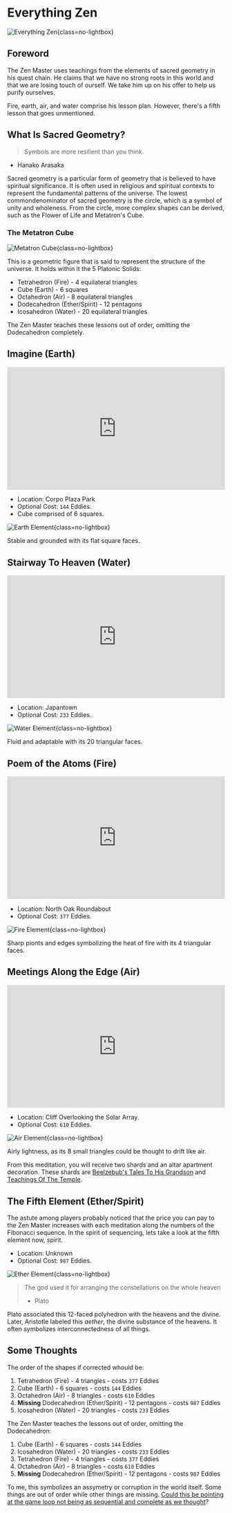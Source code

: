 # Everything Zen

![Everything Zen](assets/zen-header.png){class=no-lightbox}

## Foreword

The Zen Master uses teachings from the elements of sacred geometry in his
quest chain. He claims that we have no strong roots in this world and that we
are losing touch of ourself. We take him up on his offer to help us purify
ourselves.

Fire, earth, air, and water comprise his lesson plan. However, there's a fifth
lesson that goes unmentioned.

## What Is Sacred Geometry?

> Symbols are more resilient than you think.

- Hanako Arasaka

Sacred geometry is a particular form of geometry that is believed to have
spiritual significance. It is often used in religious and spiritual contexts to
represent the fundamental patterns of the universe. The lowest
commondenominator of sacred geometry is the circle, which is a symbol of unity
and wholeness. From the circle, more complex shapes can be derived, such as the
Flower of Life and Metatron's Cube.

### The Metatron Cube

![Metatron Cube](assets/zen-metatron.webp){class=no-lightbox}

This is a geometric figure that is said to represent the structure of the
universe. It holds within it the 5 Platonic Solids:

- Tetrahedron (Fire) - 4 equilateral triangles
- Cube (Earth) - 6 squares
- Octahedron (Air) - 8 equilateral triangles
- Dodecahedron (Ether/Spirit) - 12 pentagons
- Icosahedron (Water) - 20 equilateral triangles

The Zen Master teaches these lessons out of order, omitting the Dodecahedron
completely.

## Imagine (Earth)

<div class="video-wrapper">
  <iframe style="width:100%; aspect-ratio:16/9;" src="https://www.youtube.com/embed/RQOTeQ7jbLg?si=6dOfz27SWDDlq8mT" frameborder="0" allowfullscreen></iframe>
</div>

- Location: Corpo Plaza Park
- Optional Cost: `144` Eddies.
- Cube comprised of 6 squares.

![Earth Element](assets/zen-cube-earth.png){class=no-lightbox}

Stable and grounded with its flat square faces.

## Stairway To Heaven (Water)

<div class="video-wrapper">
  <iframe style="width:100%; aspect-ratio:16/9;" src="https://www.youtube.com/embed/7dsxXWYUeRg?si=KfTsY_q9nYrvCEbI" frameborder="0" allowfullscreen></iframe>
</div>

- Location: Japantown
- Optional Cost: `233` Eddies.

![Water Element](assets/zen-cube-water.png){class=no-lightbox}

Fluid and adaptable with its 20 triangular faces.

## Poem of the Atoms (Fire)

<div class="video-wrapper">
  <iframe style="width:100%; aspect-ratio:16/9;" src="https://www.youtube.com/embed/VOyvo10hlKs?si=Llkfep8cFA6GezDs" frameborder="0" allowfullscreen></iframe>
</div>

- Location: North Oak Roundabout
- Optional Cost: `377` Eddies.

![Fire Element](assets/zen-cube-fire.png){class=no-lightbox}

Sharp pionts and edges symbolizing the heat of fire with its 4 triangular faces.

## Meetings Along the Edge (Air)

<div class="video-wrapper">
  <iframe style="width:100%; aspect-ratio:16/9;" src="https://www.youtube.com/embed/Vb9twVBTppc?si=dCntDqXbqidluxRK" frameborder="0" allowfullscreen></iframe>
</div>

- Location: Cliff Overlooking the Solar Array.
- Optional Cost: `610` Eddies.

![Air Element](assets/zen-cube-air.png){class=no-lightbox}

Airly lightness, as its 8 small triangles could be thought to drift like air.

From this meditation, you will receive two shards and an altar apartment
decoration. These shards are [Beelzebub's Tales To His Grandson](https://cyberpunk.fandom.com/wiki/Beelzebub%27s_Tales_to_His_Grandson) and [Teachings
Of The Temple](https://cyberpunk.fandom.com/wiki/Teachings_of_the_Temple_-_Excerpts).

## The Fifth Element (Ether/Spirit)

The astute among players probably noticed that the price you can pay to the Zen
Master increases with each meditation along the numbers of the Fibonacci
sequence. In the spirit of sequencing, lets take a look at the fifth element
now, spirit.

- Location: Unknown
- Optional Cost: `987` Eddies.

![Ether Element](assets/zen-cube-ether.png){class=no-lightbox}

> The god used it for arranging the constellations on the whole
> heaven
>
> - Plato

Plato associated this 12-faced polyhedron with the heavens and the divine.
Later, Aristotle labeled this _aether_, the divine substance of the heavens. It
often symbolizes interconnectedness of all things.

## Some Thoughts

The order of the shapes if corrected whould be:

1. Tetrahedron (Fire) - 4 triangles - costs `377` Eddies
2. Cube (Earth) - 6 squares - costs `144` Eddies
3. Octahedron (Air) - 8 triangles - costs `610` Eddies
4. **Missing** Dodecahedron (Ether/Spirit) - 12 pentagons - costs `987` Eddies
5. Icosahedron (Water) - 20 triangles - costs `233` Eddies

The Zen Master teaches the lessons out of order, omitting the Dodecahedron:

1. Cube (Earth) - 6 squares - costs `144` Eddies
2. Icosahedron (Water) - 20 triangles - costs `233` Eddies
3. Tetrahedron (Fire) - 4 triangles - costs `377` Eddies
4. Octahedron (Air) - 8 triangles - costs `610` Eddies
5. **Missing** Dodecahedron (Ether/Spirit) - 12 pentagons - costs `987` Eddies

To me, this symbolizes an assymetry or corruption in the world itself. Some
things are out of order while other things are missing. [Could this be pointing
at the game loop not being as sequential and complete as we
thought](time-as-a-loop.md#game-time-loop)?
